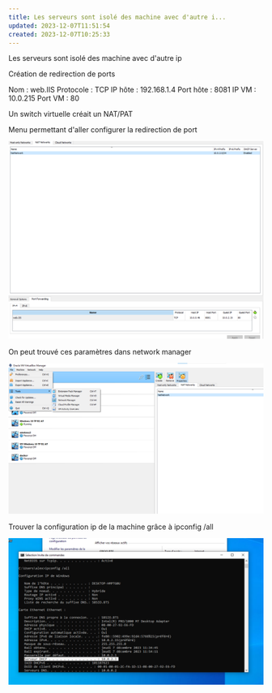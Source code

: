 ```yaml
---
title: Les serveurs sont isolé des machine avec d'autre i...
updated: 2023-12-07T11:51:54
created: 2023-12-07T10:25:33
---
```


Les serveurs sont isolé des machine avec d'autre ip

Création de redirection de ports

Nom : web.IIS
Protocole : TCP
IP hôte : 192.168.1.4
Port hôte : 8081
IP VM : 10.0.215
Port VM : 80

Un switch virtuelle créait un NAT/PAT

Menu permettant d'aller configurer la redirection de port

![image1](resources/9a5ea44a72114b0ba6f5fe62dc5f7723.png)

On peut trouvé ces paramètres dans network manager

![image2](resources/7fafd31d772a43bdb98a4f8516f96c09.png)

Trouver la configuration ip de la machine grâce à ipconfig /all

![image3](resources/22f308a6d7c94b72b3cfcb956bfa2586.png)

